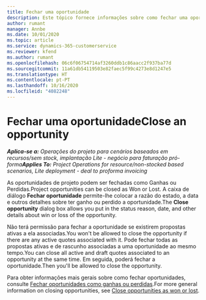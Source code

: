 ```yaml
---
title: Fechar uma oportunidade
description: Este tópico fornece informações sobre como fechar uma oportunidade de projeto.
author: rumant
manager: Annbe
ms.date: 10/01/2020
ms.topic: article
ms.service: dynamics-365-customerservice
ms.reviewer: kfend
ms.author: rumant
ms.openlocfilehash: 06c6f06754714af3260ddb1c86aacc2f937ba77d
ms.sourcegitcommit: 11a61db54119503e82faec5f99c4273e8d1247e5
ms.translationtype: HT
ms.contentlocale: pt-PT
ms.lasthandoff: 10/16/2020
ms.locfileid: "4082248"
---
```

# <a name="close-an-opportunity"></a><span data-ttu-id="e25a8-103">Fechar uma oportunidade</span><span class="sxs-lookup"><span data-stu-id="e25a8-103">Close an opportunity</span></span>

<span data-ttu-id="e25a8-104">_**Aplica-se a:** Operações do projeto para cenários baseados em recursos/sem stock, implantação Lite - negócio para faturação pró-forma_</span><span class="sxs-lookup"><span data-stu-id="e25a8-104">_**Applies To:** Project Operations for resource/non-stocked based scenarios, Lite deployment - deal to proforma invoicing_</span></span>

<span data-ttu-id="e25a8-105">As oportunidades de projeto podem ser fechadas como Ganhas ou Perdidas.</span><span class="sxs-lookup"><span data-stu-id="e25a8-105">Project opportunities can be closed as Won or Lost.</span></span> <span data-ttu-id="e25a8-106">A caixa de diálogo **Fechar oportunidade** permite-lhe colocar a razão do estado, a data e outros detalhes sobre ter ganho ou perdido a oportunidade.</span><span class="sxs-lookup"><span data-stu-id="e25a8-106">The **Close opportunity** dialog box allows you put in the status reason, date, and other details about win or loss of the opportunity.</span></span>

<span data-ttu-id="e25a8-107">Não terá permissão para fechar a oportunidade se existirem propostas ativas a ela associadas.</span><span class="sxs-lookup"><span data-stu-id="e25a8-107">You won't be allowed to close the opportunity if there are any active quotes associated with it.</span></span> <span data-ttu-id="e25a8-108">Pode fechar todas as propostas ativas e de rascunho associadas a uma oportunidade ao mesmo tempo.</span><span class="sxs-lookup"><span data-stu-id="e25a8-108">You can close all active and draft quotes associated to an opportunity at the same time.</span></span> <span data-ttu-id="e25a8-109">Em seguida, poderá fechar a oportunidade.</span><span class="sxs-lookup"><span data-stu-id="e25a8-109">Then you'll be allowed to close the opportunity.</span></span>

<span data-ttu-id="e25a8-110">Para obter informações mais gerais sobre como fechar oportunidades, consulte [Fechar oportunidades como ganhas ou perdidas](https://docs.microsoft.com/dynamics365/sales-enterprise/close-opportunity-won-lost-sales).</span><span class="sxs-lookup"><span data-stu-id="e25a8-110">For more general information on closing opportunities, see [Close opportunities as won or lost](https://docs.microsoft.com/dynamics365/sales-enterprise/close-opportunity-won-lost-sales).</span></span>
